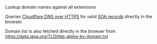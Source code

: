Lookup domain names against all extensions

Queries [Cloudflare DNS over HTTPS](https://developers.cloudflare.com/1.1.1.1/dns-over-https/)
for valid [SOA records](https://en.wikipedia.org/wiki/SOA_record) directly in the browser.

Domain list is also fetched directly in the browser from https://data.iana.org/TLD/tlds-alpha-by-domain.txt
